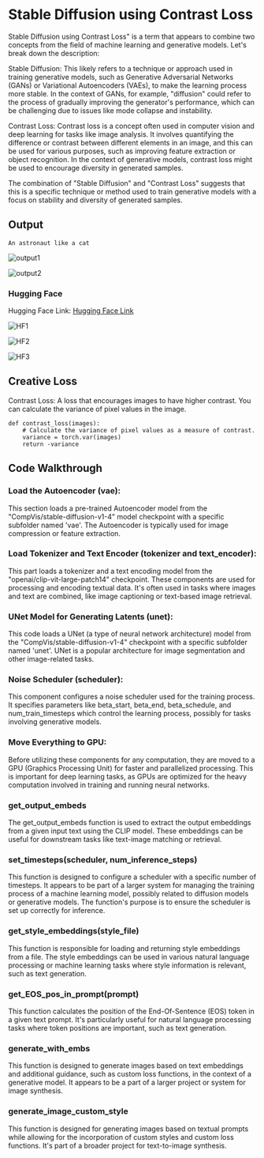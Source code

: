 # Stable Diffusion using Contrast Loss

Stable Diffusion using Contrast Loss" is a term that appears to combine two concepts from the field of machine learning and generative models. Let's break down the description:

Stable Diffusion: This likely refers to a technique or approach used in training generative models, such as Generative Adversarial Networks (GANs) or Variational Autoencoders (VAEs), to make the learning process more stable. In the context of GANs, for example, "diffusion" could refer to the process of gradually improving the generator's performance, which can be challenging due to issues like mode collapse and instability.

Contrast Loss: Contrast loss is a concept often used in computer vision and deep learning for tasks like image analysis. It involves quantifying the difference or contrast between different elements in an image, and this can be used for various purposes, such as improving feature extraction or object recognition. In the context of generative models, contrast loss might be used to encourage diversity in generated samples.

The combination of "Stable Diffusion" and "Contrast Loss" suggests that this is a specific technique or method used to train generative models with a focus on stability and diversity of generated samples.

## Output

```
An astronaut like a cat
```

![output1](https://github.com/adil22jaleel/era-v1-assignments/blob/main/s20_assignment/output1.png)

![output2](https://github.com/adil22jaleel/era-v1-assignments/blob/main/s20_assignment/output2.png)

### Hugging Face

Hugging Face Link: [Hugging Face Link](https://huggingface.co/spaces/adil22jaleel/StableDiffusion_Space)


![HF1](https://github.com/adil22jaleel/era-v1-assignments/blob/main/s20_assignment/gradio_ui_colab1.png)

![HF2](https://github.com/adil22jaleel/era-v1-assignments/blob/main/s20_assignment/gradio_ui_colab2.png)

![HF3](https://github.com/adil22jaleel/era-v1-assignments/blob/main/s20_assignment/gradio_ui_colab3.png)


## Creative Loss

Contrast Loss: A loss that encourages images to have higher contrast. You can calculate the variance of pixel values in the image.
```
def contrast_loss(images):
    # Calculate the variance of pixel values as a measure of contrast.
    variance = torch.var(images)
    return -variance

```

## Code Walkthrough

### Load the Autoencoder (vae):

This section loads a pre-trained Autoencoder model from the "CompVis/stable-diffusion-v1-4" model checkpoint with a specific subfolder named 'vae'.
The Autoencoder is typically used for image compression or feature extraction.

### Load Tokenizer and Text Encoder (tokenizer and text_encoder):

This part loads a tokenizer and a text encoding model from the "openai/clip-vit-large-patch14" checkpoint.
These components are used for processing and encoding textual data. It's often used in tasks where images and text are combined, like image captioning or text-based image retrieval.

### UNet Model for Generating Latents (unet):

This code loads a UNet (a type of neural network architecture) model from the "CompVis/stable-diffusion-v1-4" checkpoint with a specific subfolder named 'unet'.
UNet is a popular architecture for image segmentation and other image-related tasks.

### Noise Scheduler (scheduler):

This component configures a noise scheduler used for the training process.
It specifies parameters like beta_start, beta_end, beta_schedule, and num_train_timesteps which control the learning process, possibly for tasks involving generative models.

### Move Everything to GPU:

Before utilizing these components for any computation, they are moved to a GPU (Graphics Processing Unit) for faster and parallelized processing. This is important for deep learning tasks, as GPUs are optimized for the heavy computation involved in training and running neural networks.

### get_output_embeds

The get_output_embeds function is used to extract the output embeddings from a given input text using the CLIP model. These embeddings can be useful for downstream tasks like text-image matching or retrieval.

### set_timesteps(scheduler, num_inference_steps)
This function is designed to configure a scheduler with a specific number of timesteps. It appears to be part of a larger system for managing the training process of a machine learning model, possibly related to diffusion models or generative models. The function's purpose is to ensure the scheduler is set up correctly for inference.

### get_style_embeddings(style_file)
This function is responsible for loading and returning style embeddings from a file. The style embeddings can be used in various natural language processing or machine learning tasks where style information is relevant, such as text generation.

### get_EOS_pos_in_prompt(prompt)
This function calculates the position of the End-Of-Sentence (EOS) token in a given text prompt. It's particularly useful for natural language processing tasks where token positions are important, such as text generation.

### generate_with_embs 
This function is designed to generate images based on text embeddings and additional guidance, such as custom loss functions, in the context of a generative model. It appears to be a part of a larger project or system for image synthesis.


### generate_image_custom_style 
This function is designed for generating images based on textual prompts while allowing for the incorporation of custom styles and custom loss functions. It's part of a broader project for text-to-image synthesis.


